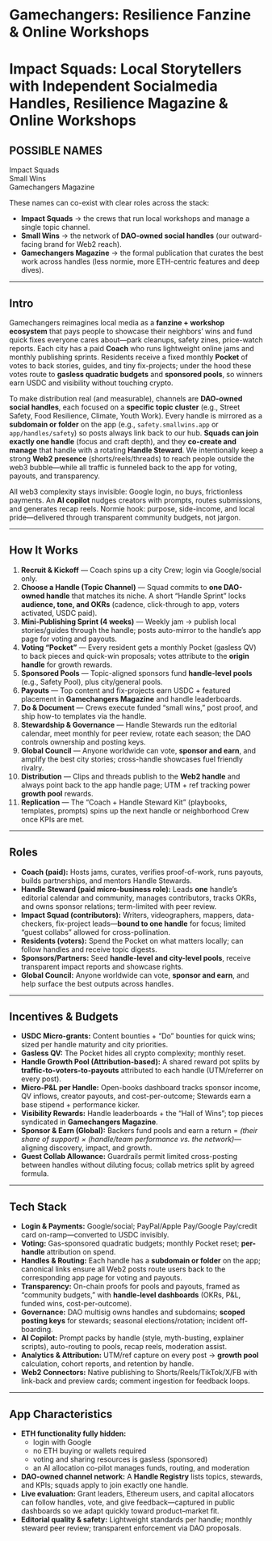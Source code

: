 # Gamechangers: Resilience Fanzine & Online Workshops


# Impact Squads: Local Storytellers with Independent Socialmedia Handles, Resilience Magazine & Online Workshops

## POSSIBLE NAMES
Impact Squads  
Small Wins  
Gamechangers Magazine

These names can co-exist with clear roles across the stack:
- **Impact Squads** → the crews that run local workshops and manage a single topic channel.
- **Small Wins** → the network of **DAO-owned social handles** (our outward-facing brand for Web2 reach).
- **Gamechangers Magazine** → the formal publication that curates the best work across handles (less normie, more ETH-centric features and deep dives).

---

## Intro
Gamechangers reimagines local media as a **fanzine + workshop ecosystem** that pays people to showcase their neighbors’ wins and fund quick fixes everyone cares about—park cleanups, safety zines, price-watch reports. Each city has a paid **Coach** who runs lightweight online jams and monthly publishing sprints. Residents receive a fixed monthly **Pocket** of votes to back stories, guides, and tiny fix-projects; under the hood these votes route to **gasless quadratic budgets** and **sponsored pools**, so winners earn USDC and visibility without touching crypto.

To make distribution real (and measurable), channels are **DAO-owned social handles**, each focused on a **specific topic cluster** (e.g., Street Safety, Food Resilience, Climate, Youth Work). Every handle is mirrored as a **subdomain or folder** on the app (e.g., `safety.smallwins.app` or `app/handles/safety`) so posts always link back to our hub. **Squads can join exactly one handle** (focus and craft depth), and they **co-create and manage** that handle with a rotating **Handle Steward**. We intentionally keep a strong **Web2 presence** (shorts/reels/threads) to reach people outside the web3 bubble—while all traffic is funneled back to the app for voting, payouts, and transparency.

All web3 complexity stays invisible: Google login, no buys, frictionless payments. An **AI copilot** nudges creators with prompts, routes submissions, and generates recap reels. Normie hook: purpose, side-income, and local pride—delivered through transparent community budgets, not jargon.

---

## How It Works
1. **Recruit & Kickoff** — Coach spins up a city Crew; login via Google/social only.  
2. **Choose a Handle (Topic Channel)** — Squad commits to **one DAO-owned handle** that matches its niche. A short “Handle Sprint” locks **audience, tone, and OKRs** (cadence, click-through to app, voters activated, USDC paid).  
3. **Mini-Publishing Sprint (4 weeks)** — Weekly jam → publish local stories/guides through the handle; posts auto-mirror to the handle’s app page for voting and payouts.  
4. **Voting “Pocket”** — Every resident gets a monthly Pocket (gasless QV) to back pieces and quick-win proposals; votes attribute to the **origin handle** for growth rewards.  
5. **Sponsored Pools** — Topic-aligned sponsors fund **handle-level pools** (e.g., Safety Pool), plus city/general pools.  
6. **Payouts** — Top content and fix-projects earn USDC + featured placement in **Gamechangers Magazine** and handle leaderboards.  
7. **Do & Document** — Crews execute funded “small wins,” post proof, and ship how-to templates via the handle.  
8. **Stewardship & Governance** — Handle Stewards run the editorial calendar, meet monthly for peer review, rotate each season; the DAO controls ownership and posting keys.  
9. **Global Council** — Anyone worldwide can vote, **sponsor and earn**, and amplify the best city stories; cross-handle showcases fuel friendly rivalry.  
10. **Distribution** — Clips and threads publish to the **Web2 handle** and always point back to the app handle page; UTM + ref tracking power **growth pool** rewards.  
11. **Replication** — The “Coach + Handle Steward Kit” (playbooks, templates, prompts) spins up the next handle or neighborhood Crew once KPIs are met.

---

## Roles
- **Coach (paid):** Hosts jams, curates, verifies proof-of-work, runs payouts, builds partnerships, and mentors Handle Stewards.  
- **Handle Steward (paid micro-business role):** Leads **one** handle’s editorial calendar and community, manages contributors, tracks OKRs, and owns sponsor relations; term-limited with peer review.  
- **Impact Squad (contributors):** Writers, videographers, mappers, data-checkers, fix-project leads—**bound to one handle** for focus; limited “guest collabs” allowed for cross-pollination.  
- **Residents (voters):** Spend the Pocket on what matters locally; can follow handles and receive topic digests.  
- **Sponsors/Partners:** Seed **handle-level and city-level pools**, receive transparent impact reports and showcase rights.  
- **Global Council:** Anyone worldwide can vote, **sponsor and earn**, and help surface the best outputs across handles.

---

## Incentives & Budgets
- **USDC Micro-grants:** Content bounties + “Do” bounties for quick wins; sized per handle maturity and city priorities.  
- **Gasless QV:** The Pocket hides all crypto complexity; monthly reset.  
- **Handle Growth Pool (Attribution-based):** A shared reward pot splits by **traffic-to-voters-to-payouts** attributed to each handle (UTM/referrer on every post).  
- **Micro-P&L per Handle:** Open-books dashboard tracks sponsor income, QV inflows, creator payouts, and cost-per-outcome; Stewards earn a base stipend + performance kicker.  
- **Visibility Rewards:** Handle leaderboards + the “Hall of Wins”; top pieces syndicated in **Gamechangers Magazine**.  
- **Sponsor & Earn (Global):** Backers fund pools and earn a return = *(their share of support) × (handle/team performance vs. the network)*—aligning discovery, impact, and growth.  
- **Guest Collab Allowance:** Guardrails permit limited cross-posting between handles without diluting focus; collab metrics split by agreed formula.

---

## Tech Stack
- **Login & Payments:** Google/social; PayPal/Apple Pay/Google Pay/credit card on-ramp—converted to USDC invisibly.  
- **Voting:** Gas-sponsored quadratic budgets; monthly Pocket reset; **per-handle** attribution on spend.  
- **Handles & Routing:** Each handle has a **subdomain or folder** on the app; canonical links ensure all Web2 posts route users back to the corresponding app page for voting and payouts.  
- **Transparency:** On-chain proofs for pools and payouts, framed as “community budgets,” with **handle-level dashboards** (OKRs, P&L, funded wins, cost-per-outcome).  
- **Governance:** DAO multisig owns handles and subdomains; **scoped posting keys** for stewards; seasonal elections/rotation; incident off-boarding.  
- **AI Copilot:** Prompt packs by handle (style, myth-busting, explainer scripts), auto-routing to pools, recap reels, moderation assist.  
- **Analytics & Attribution:** UTM/ref capture on every post → **growth pool** calculation, cohort reports, and retention by handle.  
- **Web2 Connectors:** Native publishing to Shorts/Reels/TikTok/X/FB with link-back and preview cards; comment ingestion for feedback loops.

---

## App Characteristics
- **ETH functionality fully hidden:**  
  - login with Google  
  - no ETH buying or wallets required  
  - voting and sharing resources is gasless (sponsored)  
  - an AI allocation co-pilot manages funds, routing, and moderation  
- **DAO-owned channel network:** A **Handle Registry** lists topics, stewards, and KPIs; squads apply to join exactly one handle.  
- **Live evaluation:** Grant leaders, Ethereum users, and capital allocators can follow handles, vote, and give feedback—captured in public dashboards so we adapt quickly toward product–market fit.  
- **Editorial quality & safety:** Lightweight standards per handle; monthly steward peer review; transparent enforcement via DAO proposals.

